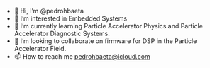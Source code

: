 - 👋 Hi, I’m @pedrohbaeta
- 👀 I’m interested in Embedded Systems
- 🌱 I’m currently learning Particle Accelerator Physics and Particle Accelerator Diagnostic Systems.
- 💞️ I’m looking to collaborate on firmware for DSP in the Particle Accelerator Field. 
- 📫 How to reach me pedrohbaeta@icloud.com

<!---
pedrohbaeta/pedrohbaeta is a ✨ special ✨ repository because its `README.md` (this file) appears on your GitHub profile.
You can click the Preview link to take a look at your changes.
--->
